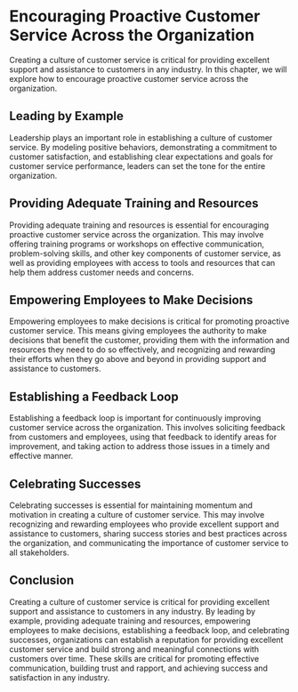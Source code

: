 Encouraging Proactive Customer Service Across the Organization
=================================================================================================================

Creating a culture of customer service is critical for providing excellent support and assistance to customers in any industry. In this chapter, we will explore how to encourage proactive customer service across the organization.

Leading by Example
------------------

Leadership plays an important role in establishing a culture of customer service. By modeling positive behaviors, demonstrating a commitment to customer satisfaction, and establishing clear expectations and goals for customer service performance, leaders can set the tone for the entire organization.

Providing Adequate Training and Resources
-----------------------------------------

Providing adequate training and resources is essential for encouraging proactive customer service across the organization. This may involve offering training programs or workshops on effective communication, problem-solving skills, and other key components of customer service, as well as providing employees with access to tools and resources that can help them address customer needs and concerns.

Empowering Employees to Make Decisions
--------------------------------------

Empowering employees to make decisions is critical for promoting proactive customer service. This means giving employees the authority to make decisions that benefit the customer, providing them with the information and resources they need to do so effectively, and recognizing and rewarding their efforts when they go above and beyond in providing support and assistance to customers.

Establishing a Feedback Loop
----------------------------

Establishing a feedback loop is important for continuously improving customer service across the organization. This involves soliciting feedback from customers and employees, using that feedback to identify areas for improvement, and taking action to address those issues in a timely and effective manner.

Celebrating Successes
---------------------

Celebrating successes is essential for maintaining momentum and motivation in creating a culture of customer service. This may involve recognizing and rewarding employees who provide excellent support and assistance to customers, sharing success stories and best practices across the organization, and communicating the importance of customer service to all stakeholders.

Conclusion
----------

Creating a culture of customer service is critical for providing excellent support and assistance to customers in any industry. By leading by example, providing adequate training and resources, empowering employees to make decisions, establishing a feedback loop, and celebrating successes, organizations can establish a reputation for providing excellent customer service and build strong and meaningful connections with customers over time. These skills are critical for promoting effective communication, building trust and rapport, and achieving success and satisfaction in any industry.
